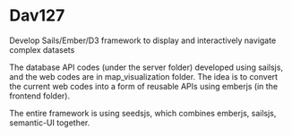 # Dav127
Develop Sails/Ember/D3 framework to display and interactively navigate complex datasets

The database API codes (under the server folder) developed using sailsjs, and the web codes are in map_visualization folder. 
The idea is to convert the current web codes into a form of reusable APIs using emberjs (in the frontend folder).  

The entire framework is using seedsjs, which combines emberjs, sailsjs, semantic-UI together. 
